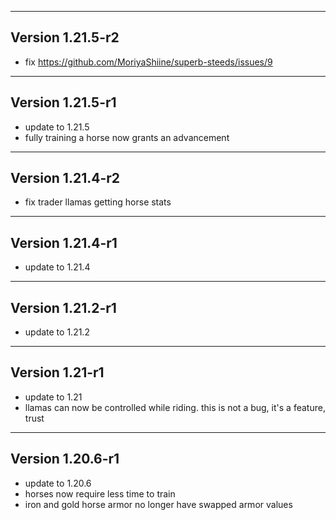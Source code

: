 ------------------------------------------------------
Version 1.21.5-r2
------------------------------------------------------
- fix https://github.com/MoriyaShiine/superb-steeds/issues/9

------------------------------------------------------
Version 1.21.5-r1
------------------------------------------------------
- update to 1.21.5
- fully training a horse now grants an advancement

------------------------------------------------------
Version 1.21.4-r2
------------------------------------------------------
- fix trader llamas getting horse stats

------------------------------------------------------
Version 1.21.4-r1
------------------------------------------------------
- update to 1.21.4

------------------------------------------------------
Version 1.21.2-r1
------------------------------------------------------
- update to 1.21.2

------------------------------------------------------
Version 1.21-r1
------------------------------------------------------
- update to 1.21
- llamas can now be controlled while riding. this is not a bug, it's a feature, trust

------------------------------------------------------
Version 1.20.6-r1
------------------------------------------------------
- update to 1.20.6
- horses now require less time to train
- iron and gold horse armor no longer have swapped armor values